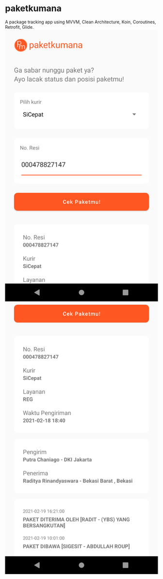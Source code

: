 # paketkumana

A package tracking app using MVVM, Clean Architecture, Koin, Coroutines, Retrofit, Glide.
![Screenshot 1](screenshot_1.png "Screenshot 1")
![Screenshot 2](screenshot_2.png "Screenshot 2")

